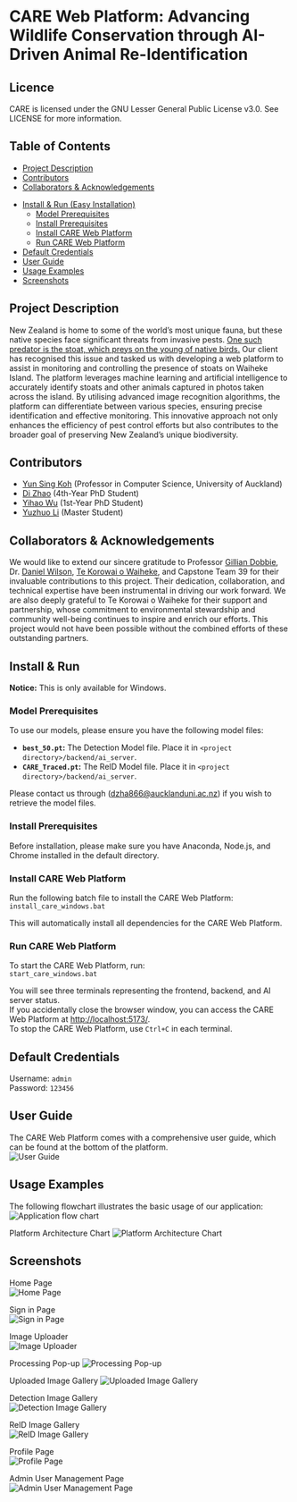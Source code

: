 # CARE Web Platform: Advancing Wildlife Conservation through AI-Driven Animal Re-Identification

## Licence
CARE is licensed under the GNU Lesser General Public License v3.0.
See LICENSE for more information.

## Table of Contents
- [Project Description](#project-description)
- [Contributors](#contributors)
- [Collaborators & Acknowledgements](#collaborators--acknowledgements)
<!-- - [Helpful Links](#helpful-links) -->
<!-- - [Technologies Used](#technologies-used) -->
- [Install & Run (Easy Installation)](#install--run-easy-installation)
    - [Model Prerequisites](#model-prerequisites)
    - [Install Prerequisites](#install-prerequisites)
    - [Install CARE Web Platform](#install-care-web-platform)
    - [Run CARE Web Platform](#run-care-web-platform)
- [Default Credentials](#default-credentials)
- [User Guide](#user-guide)
- [Usage Examples](#usage-examples)
- [Screenshots](#screenshots)

## Project Description

New Zealand is home to some of the world’s most unique fauna, but these native species face significant threats from invasive pests. [One such predator is the stoat, which preys on the young of native birds.](https://www.doc.govt.nz/nature/pests-and-threats/animal-pests-and-threats/stoats) Our client has recognised this issue and tasked us with developing a web platform to assist in monitoring and controlling the presence of stoats on Waiheke Island. The platform leverages machine learning and artificial intelligence to accurately identify stoats and other animals captured in photos taken across the island. By utilising advanced image recognition algorithms, the platform can differentiate between various species, ensuring precise identification and effective monitoring. This innovative approach not only enhances the efficiency of pest control efforts but also contributes to the broader goal of preserving New Zealand’s unique biodiversity.

## Contributors
- [Yun Sing Koh](https://profiles.auckland.ac.nz/y-koh) (Professor in Computer Science, University of Auckland)
- [Di Zhao](https://www.linkedin.com/in/di-zhao-56869498/) (4th-Year PhD Student)
- [Yihao Wu](https://www.linkedin.com/in/yihao-wu-justin327) (1st-Year PhD Student)
- [Yuzhuo Li](https://www.linkedin.com/in/yuzhuo-li-a4a8b4245/) (Master Student)

## Collaborators & Acknowledgements
We would like to extend our sincere gratitude to Professor [Gillian Dobbie](https://profiles.auckland.ac.nz/g-dobbie), Dr. [Daniel Wilson](https://profiles.auckland.ac.nz/daniel-wilson), [Te Korowai o Waiheke](https://tekorowaiowaiheke.org/), and Capstone Team 39 for their invaluable contributions to this project. Their dedication, collaboration, and technical expertise have been instrumental in driving our work forward. We are also deeply grateful to Te Korowai o Waiheke for their support and partnership, whose commitment to environmental stewardship and community well-being continues to inspire and enrich our efforts. This project would not have been possible without the combined efforts of these outstanding partners.

<!-- ## Technologies Used

This application has been implemented with the following tech stack:

- Backend:  
    - Language: **JavaScript**  
    - Dependencies:  
        - **Archiver**: 7.0.1 (For creating ZIP archives)
        - **Axios**: 1.7.7 (Promise-based HTTP client)
        - **Bcrypt.js**: 2.4.3 (Password hashing library)
        - **Body Parser**: 1.20.2 (Middleware for parsing request bodies)
        - **Cookie Parser**: 1.4.6 (Middleware for cookie handling)
        - **CORS**: 2.8.5 (Middleware for Cross-Origin Resource Sharing)
        - **Dotenv**: 16.4.5 (Environment variable management)
        - **Express**: 4.19.2 (Web application framework)
        - **FS Extra**: 11.2.0 (File system utilities)
        - **JSON Web Token**: 9.0.2 (Token-based authentication)
        - **Mime Types**: 2.1.35 (MIME type mapping)
        - **Multer**: 1.4.5-lts.1 (Middleware for handling file uploads)
        - **Node Fetch**: 3.3.2 (HTTP requests for Node.js)
        - **Path**: 0.12.7 (Path utilities)
        - **Sequelize**: 6.37.3 (Promise-based ORM for SQL databases)
        - **SQLite3**: 5.1.7 (SQLite database driver)
        - **Unzipper**: 0.12.3 (Streaming unzip utility)
    - DevDependencies:  
        - **ESLint**: 9.9.0 (JavaScript linter)
        - **ESLint Plugin React**: 7.35.0 (ESLint rules for React)
        - **Globals**: 15.9.0 (Global variables for various environments)
        - **Nodemon**: 3.1.4 (Development utility for auto-restarting Node.js)

- Frontend:  
    - Language: **JavaScript** 
    - Dependencies:
        - **Auth0 for React**: 2.2.4 (Authentication library for React)
        - **Redux Toolkit**: 2.2.4 (State management toolkit for Redux)
        - **Classnames**: 2.5.1 (Utility for conditionally joining classNames)
        - **Clsx**: 2.1.0 (Utility for constructing classNames)
        - **Cypress**: 13.9.0 (End-to-end testing framework)
        - **Formik**: 2.4.5 (Form management library for React)
        - **JSZip**: 3.10.1 (Library for creating and reading ZIP files)
        - **LocalForage**: 1.10.0 (Offline storage library for web apps)
        - **Match Sorter**: 6.3.4 (Utility for sorting items with matching)
        - **Prop Types**: 15.8.1 (Runtime type checking for React props)
        - **React**: 18.2.0 (JavaScript library for building user interfaces)
        - **React DOM**: 18.2.0 (DOM-specific methods for React)
        - **React Image Gallery**: 1.3.0 (Responsive image gallery component)
        - **React Paginate**: 8.2.0 (Pagination component for React)
        - **React Redux**: 9.1.2 (Official React bindings for Redux)
        - **React Router DOM**: 6.22.3 (Routing for React applications)
        - **Redux Persist**: 6.0.0 (Persist and rehydrate Redux state)
        - **Sort By**: 0.0.2 (Utility for sorting arrays)
    - DevDependencies: 
        - **Type Definitions for React**: 18.2.64 (TypeScript definitions for React)
        - **Type Definitions for React DOM**: 18.2.21 (TypeScript definitions for React DOM)
        - **Vite React Plugin**: 4.2.1 (Vite plugin for React)
        - **ESLint**: 8.57.0 (JavaScript linter)
        - **ESLint Plugin React**: 7.34.0 (ESLint rules for React)
        - **ESLint Plugin React Hooks**: 4.6.0 (Linting rules for React hooks)
        - **ESLint Plugin React Refresh**: 0.4.5 (Support for React fast refresh)
        - **Vite**: 4.0.0 (Next-generation frontend build tool)

- AI Server:
    - Language: **Python**
    - Dependencies:
        - **Flask**: 3.0.3 (Micro web framework for Python)
        - **Python Dotenv**: 0.21.0 (Load environment variables from `.env` files) -->

## Install & Run
**Notice:** This is only available for Windows.

### Model Prerequisites
To use our models, please ensure you have the following model files:

- **`best_50.pt`:** The Detection Model file. Place it in `<project directory>/backend/ai_server`.
- **`CARE_Traced.pt`:** The ReID Model file. Place it in `<project directory>/backend/ai_server`.

Please contact us through (dzha866@aucklanduni.ac.nz) if you wish to retrieve the model files.

### Install Prerequisites
Before installation, please make sure you have Anaconda, Node.js, and Chrome installed in the default directory.

### Install CARE Web Platform
Run the following batch file to install the CARE Web Platform:  
`install_care_windows.bat`

This will automatically install all dependencies for the CARE Web Platform.

### Run CARE Web Platform
To start the CARE Web Platform, run:  
`start_care_windows.bat`

You will see three terminals representing the frontend, backend, and AI server status.   
If you accidentally close the browser window, you can access the CARE Web Platform at [http://localhost:5173/](http://localhost:5173/).  
To stop the CARE Web Platform, use `Ctrl+C` in each terminal.

## Default Credentials
Username: `admin`  
Password: `123456`

## User Guide
The CARE Web Platform comes with a comprehensive user guide, which can be found at the bottom of the platform.  
![User Guide](readme_media/CARE_User_Guide.png "User Guide")

## Usage Examples
The following flowchart illustrates the basic usage of our application:  
![Application flow chart](readme_media/CARE_Flowchart.png "Application Flow Chart")

Platform Architecture Chart
![Platform Architecture Chart](readme_media/CARE_Backend.png "Platform Architecture Chart")

## Screenshots
Home Page  
![Home Page](readme_media/CARE_Home.png "Home Page")

Sign in Page  
![Sign in Page](readme_media/CARE_Signin.png "Sign in Page")

Image Uploader  
![Image Uploader](readme_media/CARE_Uploader.png "Image Uploader")

Processing Pop-up
![Processing Pop-up](readme_media/CARE_Processing.png "Processing Pop-up")

Uploaded Image Gallery
![Uploaded Image Gallery](readme_media/CARE_Image_Gallery.png "Uploaded Image Gallery")

Detection Image Gallery  
![Detection Image Gallery](readme_media/CARE_Detection_Gallery.png "Detection Image Gallery")

ReID Image Gallery  
![ReID Image Gallery](readme_media/CARE_ReID_Gallery.png "ReID Image Gallery")

Profile Page  
![Profile Page](readme_media/CARE_User.png "Profile Page")

Admin User Management Page  
![Admin User Management Page](readme_media/CARE_User_Manage.png "Admin User Management Page")
